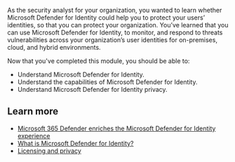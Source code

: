 As the security analyst for your organization, you wanted to learn whether Microsoft Defender for Identity could help you to protect your users’ identities, so that you can protect your organization. You’ve learned that you can use Microsoft Defender for Identity, to monitor, and respond to threats vulnerabilities across your organization’s user identities for on-premises, cloud, and hybrid environments.

Now that you've completed this module, you should be able to:

- Understand Microsoft Defender for Identity.
- Understand the capabilities of Microsoft Defender for Identity.
- Understand Microsoft Defender for Identity privacy.

## Learn more

- [Microsoft 365 Defender enriches the Microsoft Defender for Identity experience](https://techcommunity.microsoft.com/t5/security-compliance-identity/microsoft-365-defender-enriches-the-microsoft-defender-for/ba-p/1808275)
- [What is Microsoft Defender for Identity?](/defender-for-identity/what-is)
- [Licensing and privacy](/defender-for-identity/technical-faq)
